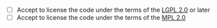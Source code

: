 - [ ] Accept to license the code under the terms of the [LGPL 2.0](https://spdx.org/licenses/LGPL-2.0-or-later.html) or later
- [ ] Accept to license the code under the terms of the [MPL 2.0](https://spdx.org/licenses/MPL-2.0)